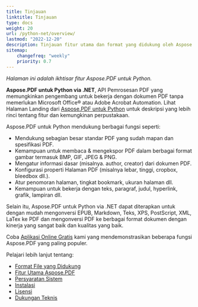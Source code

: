 ```yaml
---
title: Tinjauan
linktitle: Tinjauan
type: docs
weight: 20
url: /python-net/overview/
lastmod: "2022-12-20"
description: Tinjauan fitur utama dan format yang didukung oleh Aspose.PDF untuk Python via .NET, panduan instalasi dan lisensi perpustakaan.
sitemap:
    changefreq: "weekly"
    priority: 0.7
---
```


_Halaman ini adalah ikhtisar fitur Aspose.PDF untuk Python._

**Aspose.PDF untuk Python via .NET**, API Pemrosesan PDF yang memungkinkan pengembang untuk bekerja dengan dokumen PDF tanpa memerlukan Microsoft Office® atau Adobe Acrobat Automation. Lihat Halaman Landing dari [Aspose.PDF untuk Python](https://products.aspose.com/pdf/python-net/) untuk deskripsi yang lebih rinci tentang fitur dan kemungkinan perpustakaan.

Aspose.PDF untuk Python mendukung berbagai fungsi seperti:

- Mendukung sebagian besar standar PDF yang sudah mapan dan spesifikasi PDF.
- Kemampuan untuk membaca & mengekspor PDF dalam berbagai format gambar termasuk BMP, GIF, JPEG & PNG.
- Mengatur informasi dasar (misalnya.
 author, creator) dari dokumen PDF.
- Konfigurasi properti Halaman PDF (misalnya lebar, tinggi, cropbox, bleedbox dll.).
- Atur penomoran halaman, tingkat bookmark, ukuran halaman dll.
- Kemampuan untuk bekerja dengan teks, paragraf, judul, hyperlink, grafik, lampiran dll.

Selain itu, Aspose.PDF untuk Python via .NET dapat diterapkan untuk dengan mudah mengonversi EPUB, Markdown, Teks, XPS, PostScript, XML, LaTex ke PDF dan mengonversi PDF ke berbagai format dokumen dengan kinerja yang sangat baik dan kualitas yang baik.

Coba [Aplikasi Online Gratis](https://products.aspose.app/pdf/applications) kami yang mendemonstrasikan beberapa fungsi Aspose.PDF yang paling populer.

Pelajari lebih lanjut tentang:

- [Format File yang Didukung](/pdf/python-net/supported-file-formats/)
- [Fitur Utama Aspose.PDF](/pdf/python-net/key-features/)
- [Persyaratan Sistem](/pdf/python-net/system-requirements/)
- [Instalasi](/pdf/python-net/installation/)
- [Lisensi](/pdf/python-net/licensing/)
- [Dukungan Teknis](/pdf/python-net/technical-support/)